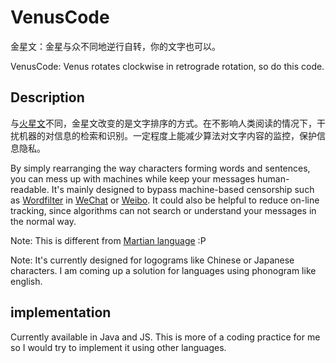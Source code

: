 # VenusCode
金星文：金星与众不同地逆行自转，你的文字也可以。

VenusCode: Venus rotates clockwise in retrograde rotation, so do this code.

## Description
与[火星文](https://zh.wikipedia.org/wiki/%E7%81%AB%E6%98%9F%E6%96%87)不同，金星文改变的是文字排序的方式。在不影响人类阅读的情况下，干扰机器的对信息的检索和识别。一定程度上能减少算法对文字内容的监控，保护信息隐私。

By simply rearranging the way characters forming words and sentences, you can mess up with machines while keep your messages human-readable. It's mainly designed to bypass machine-based censorship such as [Wordfilter](https://en.wikipedia.org/wiki/Wordfilter) in [WeChat](https://citizenlab.ca/2016/11/wechat-china-censorship-one-app-two-systems/) or [Weibo](https://citizenlab.ca/2014/11/tracing-path-censored-weibo-post-compiling-keywords-trigger-automatic-review/). It could also be helpful to reduce on-line tracking, since algorithms can not search or understand your messages in the normal way.

Note: This is different from [Martian language](https://en.wikipedia.org/wiki/Martian_language) :P

Note: It's currently designed for logograms like Chinese or Japanese characters. I am coming up a solution for languages using phonogram like english.

## implementation
Currently available in Java and JS. This is more of a coding practice for me so I would try to implement it using other languages.
